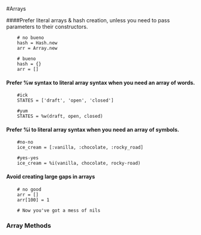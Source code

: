 #Arrays 

####Prefer literal arrays & hash creation, unless you need to pass parameters to their constructors.

		# no bueno
		hash = Hash.new
		arr = Array.new
		
		# bueno
		hash = {}
		arr = []

#### Prefer %w syntax to literal array syntax when you need an array of words.

		#ick
		STATES = ['draft', 'open', 'closed']
		
		#yum
		STATES = %w(draft, open, closed)
		
#### Prefer %i to literal array syntax when you need an array of symbols.

		#no-no
		ice_cream = [:vanilla, :chocolate, :rocky_road]
		
		#yes-yes
		ice_cream = %i(vanilla, chocolate, rocky-road)
		
#### Avoid creating large gaps in arrays

		# no good
		arr = []
		arr[100] = 1
		
		# Now you've got a mess of nils
		
### Array Methods